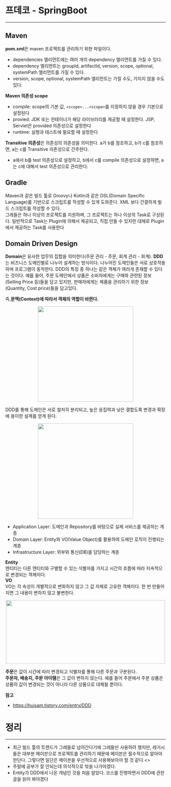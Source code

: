 # 프데코 - SpringBoot
---
## Maven
**pom.xml**은 maven 프로젝트를 관리하기 위한 파일이다.
- dependencies 엘리먼트에는 여러 개의 dependency 엘리먼트를 가질 수 있다.
- dependency 엘리먼트는 groupId, artifactId, version, scope, optional, systemPath 엘리먼트를 가질 수 있다.
- version, scope, optional, systemPath 엘리먼트는 가질 수도, 가지지 않을 수도 있다.

**Maven 의존성 scope**
- compile: scope의 기본 값, `<scope>...<scope>`를 지정하지 않을 경우 기본으로 설정된다
- provied: JDK 또는 컨테이너가 해당 라이브러리를 제공할 때 설정한다. JSP, Servlet은 provided 의존성으로 설정한다
- runtime: 실행과 테스트에 필요할 때 설정한다

**Transitive 의존성**은 의존성의 의존성을 의미한다. a가 b를 참조하고, b가 c를 참조하면, a는 c를 Transitive 의존성으로 간주한다.
- a에서 b를 test 의존성으로 설정하고, b에서 c를 compile 의존성으로 설정하면, a는 c에 대해서 test 의존성으로 관리한다.

## Gradle
Maven과 같은 빌드 툴로 Groovy나 Kotlin과 같은 DSL(Domain Specific Language)를 기반으로 스크립트를 작성할 수 있게 도와준다. XML 보다 간결하게 빌드 스크립트를 작성할 수 있다.<br/>
그레들은 하나 이상의 프로젝트를 지원하며, 그 프로젝트는 하나 이상의 Task로 구성된다. 일반적으로 Task는 Plugin에 의해서 제공되고, 직접 만들 수 있지만 대체로 Plugin에서 제공하는 Task를 사용한다

## Domain Driven Design
**Domain**은 유사한 업무의 집합을 의미한다(주문 관리 - 주문, 회계 관리 - 회계). **DDD**는 비즈니스 도메인별로 나누어 설계하는 방식이다. 나누어진 도메인들은 서로 상호작용하며 프로그램이 동작한다. DDD의 특징 중 하나는 같은 객체가 여러개 존재할 수 있다는 것이다. 예를 들어, 주문 도메인에서 상품은 소비자에게는 구매와 관련된 정보(Selling Price 등)들을 담고 있지만, 판매자에게는 제품을 관리하기 위한 정보(Quantity, Cost price)들을 담고있다. <br/>

즉,**문맥(Context)에 따라서 객체의 역할이 바뀐다.**
<p align=middle>
    <img src=https://user-images.githubusercontent.com/60502370/129533137-908d8ab6-2d08-45f0-aa78-e3785c15b760.png
    height=300>
</p>

DDD를 통해 도메인은 서로 철저히 분리되고, 높은 응집력과 낮은 결합도록 변경과 확장에 용이한 설계를 얻게 된다.

<p align=middle>
    <img src=https://user-images.githubusercontent.com/60502370/129533540-6b89148b-d2f7-445c-9498-21b70dc6b076.png
    height=300>
</p>

- Application Layer: 도메인과 Repository를 바탕으로 실제 서비스를 제공하는 계층
- Domain Layer: Entity와 VO(Value Object)를 활용하여 도메인 로직이 진행되는 계층
- Infrastructure Layer: 외부와 통신(DB)를 담당하는 계층

**Entity**<br/>
엔티티는 다른 엔티티와 구별할 수 있는 식별자를 가지고 시간의 흐름에 따라 지속적으로 변경되는 객체이다.<br/>
**VO**<br/>
VO는 각 속성이 개별적으로 변화하지 않고 그 값 자체로 고유한 객체이다. 한 번 만들어지면 그 내용이 변하지 않고 불변한다.
<p align=middle>
    <img src=https://user-images.githubusercontent.com/60502370/129534126-968251c2-688f-4c0c-855c-9e75d3660231.png
    height=200 width=500>
</p>

**주문**은 값이 시간에 따라 변경되고 식별자를 통해 다른 주문과 구분된다.<br/>
**주문자, 배송지, 주문 아이템**은 그 값이 변하지 않는다. 예를 들어 주문에서 주문 상품은 상품의 값이 변경되는 것이 아니라 다른 상품으로 대체될 뿐이다.

**참고**
- https://huisam.tistory.com/entry/DDD

# 정리
---
- 최근 빌드 툴의 트렌드가 그레들로 넘어간다기에 그레들만 사용하려 했지만, 레거시들은 대부분 메이븐으로 프로젝트를 관리하기 때문에 메이븐은 필수적으로 알아야 한단다. 그렇다면 일단은 메이븐을 우선적으로 사용해보아야 할 것 같다.<>
- 주말에 공부가 잘 안되는데 의식적으로 밖을 나가야겠다. 
- Entity가 DDD에서 나온 개념인 것을 처음 알았다. 코스를 진행하면서 DDD에 관한 글을 읽어 봐야겠다
